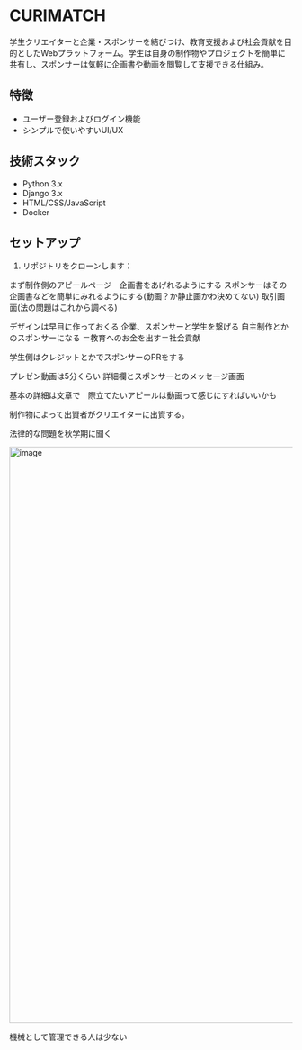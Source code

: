 # CURIMATCH

学生クリエイターと企業・スポンサーを結びつけ、教育支援および社会貢献を目的としたWebプラットフォーム。学生は自身の制作物やプロジェクトを簡単に共有し、スポンサーは気軽に企画書や動画を閲覧して支援できる仕組み。
## 特徴

- ユーザー登録およびログイン機能
- シンプルで使いやすいUI/UX

## 技術スタック

- Python 3.x
- Django 3.x
- HTML/CSS/JavaScript
- Docker

## セットアップ

1. リポジトリをクローンします：


まず制作側のアピールページ　企画書をあげれるようにする
スポンサーはその企画書などを簡単にみれるようにする(動画？か静止画かわ決めてない)
取引画面(法の問題はこれから調べる)

デザインは早目に作っておくる
企業、スポンサーと学生を繋げる
自主制作とかのスポンサーになる
＝教育へのお金を出す＝社会貢献

学生側はクレジットとかでスポンサーのPRをする

プレゼン動画は5分くらい
詳細欄とスポンサーとのメッセージ画面

基本の詳細は文章で　際立てたいアピールは動画って感じにすればいいかも

制作物によって出資者がクリエイターに出資する。

法律的な問題を秋学期に聞く

<img width="1024" alt="image" src="https://github.com/user-attachments/assets/001abd31-7631-4a2b-951c-581d99f1b344">


機械として管理できる人は少ない











